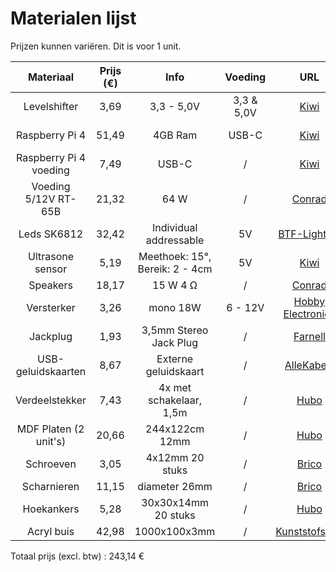 # Materialen lijst

Prijzen kunnen variëren. Dit is voor 1 unit.

| Materiaal | Prijs (€) | Info | Voeding | URL | Datasheet |
| :---: | :---: | :---: | :---: | :---: | :---: |
| Levelshifter | 3,69 | 3,3 - 5,0V | 3,3 & 5,0V | [Kiwi](https://www.kiwi-electronics.com/nl/sparkfun-logic-level-converter-bi-directional-3154?country=BE&gad_source=1) | [Datasheet](https://cdn.sparkfun.com/datasheets/BreakoutBoards/BSS138.pdf) |
| Raspberry Pi 4 | 51,49 | 4GB Ram | USB-C | [Kiwi](https://www.kiwi-electronics.com/nl/raspberry-pi-4-model-b-4gb-4268?country=BE&gad_source=1) | [Pi instellen](https://projects.raspberrypi.org/nl-NL/projects/raspberry-pi-setting-up) |
| Raspberry Pi 4 voeding | 7,49 | USB-C | / | [Kiwi](https://www.kiwi-electronics.com/nl/raspberry-pi-4-usb-c-voeding-zwart-eu-4270) | [Datasheet](https://datasheets.raspberrypi.com/power-supply/15w-usb-c-power-supply-product-brief.pdf) |
| Voeding 5/12V RT-65B | 21,32 | 64 W | / | [Conrad](https://www.conrad.be/nl/p/mw-mean-well-rt-65b-schakelnetvoedingsmodule-64-w-1293137.html?utm_source=google&utm_medium=cpc&utm_campaign=BE+-+PMAX+-+Nonbrand+-+Highseller&utm_id=21957176332&gad_source=1&gclid=CjwKCAjw47i_BhBTEiwAaJfPpkqwtDRM91EgX1MALpvhkvY_cu3PY4_8bBSBX82OibTzjbFBubIrYRoCzBkQAvD_BwE&refresh=true) | [Datasheet](https://asset.conrad.com/media10/add/160267/c1/-/en/001293137DS01/datablad-1293137-mw-mean-well-rt-65b-schakelnetvoedingsmodule-64-w.pdf) |
| Leds SK6812 | 32,42 | Individual addressable | 5V | [BTF-Lighting](https://www.btf-lighting.com/products/1-sk6812-rgbw-4-in-1-pixels-individual-addressable-led-strip-dc5v?variant=46031799386338) | [Datasheet](https://cdn-shop.adafruit.com/product-files/1138/SK6812+LED+datasheet+.pdf) |
| Ultrasone sensor | 5,19 | Meethoek: 15°, Bereik: 2 - 4cm | 5V | [Kiwi](https://www.kiwi-electronics.com/nl/ultrasoon-sensor-hc-sr04-2592?country=BE&gad_source=1) | [Datasheet](https://cdn.sparkfun.com/datasheets/Sensors/Proximity/HCSR04.pdf) |
| Speakers | 18,17 | 15 W 4 Ω | / | [Conrad](https://www.conrad.nl/nl/p/visaton-fr-9-15-4-ohm-5-9-inch-15-cm-breedband-luidspreker-15-w-4-ovaal-305270.html) | [Datasheet](https://asset.conrad.com/media10/add/160267/c1/-/de/000305270DS01/datablad-305270-visaton-fr-915-4-ohm-59-inch-15-cm-breedband-luidspreker-15-w-4-ovaal.pdf) |
| Versterker | 3,26 | mono 18W | 6 - 12V | [Hobby Electronica](https://www.hobbyelectronica.nl/product/audio-versterker-module-tda2030a/) | [Datasheet](https://www.openimpulse.com/blog/wp-content/uploads/wpsc/downloadables/TDA2030A-HI-FI-Audio-Amplifier-Chip-Datasheet.pdf) |
| Jackplug |  1,93 | 3,5mm Stereo Jack Plug | / | [Farnell](https://be.farnell.com/pro-signal/jr8013-7m/lead-3-5mm-s-jack-jack-7m/dp/4258502) | [Datasheet](https://www.farnell.com/datasheets/15639.pdf?_gl=1*ndxcvp*_gcl_aw*R0NMLjE3NDM0MDQ2NzMuQ2p3S0NBanctcWlfQmhCeEVpd0FreHZia01yMWFadWkxWFk0UkZRX1N5cU9xM1lGRlRGeERXUUpnNXJTcVJSZ09FZkc3TzF4QklQOVdob0NJcGNRQXZEX0J3RQ..*_gcl_au*MTE5NTI5Nzc3My4xNzQzMDg0MjUy) |
| USB-geluidskaarten | 8,67 | Externe geluidskaart | / | [AlleKabels](https://www.allekabels.be/delock/6335/4398057/delock-externe-usb-soundkarte-mit-usb-a-stecker-auf-2-x-35-mm-klinkenbuch.html?mc=nl-be&gad_source=1&gclid=Cj0KCQjwhMq-BhCFARIsAGvo0KfawZiw0aBHh6gZdGKgoc_lwPKSa9NmpS5epDACAZDRU02eevdK-TsaApHwEALw_wcB) | [Datasheet](https://www.delock.com/produkt/66633/pdf.html?sprache=en) |
| Verdeelstekker | 7,43 | 4x met schakelaar, 1,5m | / | [Hubo](https://www.hubo.be/nl/p/profile-stekkerdoos-4x-met-schakelaar-kabel-1-5m-wit/10063/) | / |
| MDF Platen (2 unit's) | 20,66 | 244x122cm 12mm | / | [Hubo](https://www.hubo.be/nl/p/mdf-plaat-244x122-cm-12mm/81042/) | / |
| Schroeven | 3,05 | 4x12mm 20 stuks | / | [Brico](https://www.brico.be/nl/ijzerwaren/technische-bevestigingsmaterialen/schroeven/universele-schroeven/spax-universele-schroef-ronde-kop-4x12mm-20-stuks/0877200) | / |
| Scharnieren | 11,15 | diameter 26mm | / | [Brico](https://www.brico.be/nl/ijzerwaren/meubelbeslag/meubelscharnieren/opbouwscharnieren/vynex-onzichtbare-scharnier-dia-26mm-94-voor-inliggende-deur-vernikkeld-staal/5473443) | / |
| Hoekankers | 5,28 | 30x30x14mm 20 stuks | / | [Hubo](https://www.hubo.be/nl/p/fg-wood-connectors-hoekanker-30x30x14-mm-20-stuks/86273/) | / |
| Acryl buis | 42,98 | 1000x100x3mm | / | [Kunststofshop](https://www.kunststofshop.nl/acrylaat-plexiglas/acrylaat-buizen/melkwit-opaal/acrylaat-buis-opaal-1000x100x3mm-1000x100x3mm/a-3806-20000036) | / |
Totaal prijs (excl. btw) : 243,14 €
